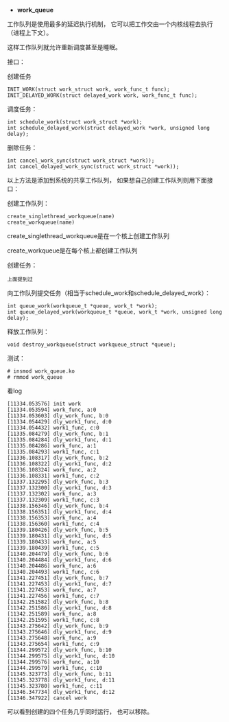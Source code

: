 
- **work_queue**

工作队列是使用最多的延迟执行机制， 它可以把工作交由一个内核线程去执行（进程上下文）。

这样工作队列就允许重新调度甚至是睡眠。

接口：

创建任务
```
INIT_WORK(struct work_struct work, work_func_t func);
INIT_DELAYED_WORK(struct delayed_work work, work_func_t func); 
```
调度任务：

```
int schedule_work(struct work_struct *work); 
int schedule_delayed_work(struct delayed_work *work, unsigned long delay);
```

删除任务：

```
int cancel_work_sync(struct work_struct *work));
int cancel_delayed_work_sync(struct work_struct *work));
```


以上方法是添加到系统的共享工作队列， 如果想自己创建工作队列则用下面接口：

创建工作队列：
```
create_singlethread_workqueue(name) 
create_workqueue(name)
```
create_singlethread_workqueue是在一个核上创建工作队列

create_workqueue是在每个核上都创建工作队列

创建任务：

```
上面提到过
```

向工作队列提交任务（相当于schedule_work和schedule_delayed_work）：

```
int queue_work(workqueue_t *queue, work_t *work); 
int queue_delayed_work(workqueue_t *queue, work_t *work, unsigned long delay);
```
释放工作队列：

```
void destroy_workqueue(struct workqueue_struct *queue);
```



测试：

```
# insmod work_queue.ko 
# rmmod work_queue
```
看log

```
[11334.053576] init work
[11334.053594] work_func, a:0
[11334.053603] dly_work_func, b:0
[11334.054429] dly_work1_func, d:0
[11334.054432] work1_func, c:0
[11335.084279] dly_work_func, b:1
[11335.084284] dly_work1_func, d:1
[11335.084286] work_func, a:1
[11335.084293] work1_func, c:1
[11336.108317] dly_work_func, b:2
[11336.108322] dly_work1_func, d:2
[11336.108324] work_func, a:2
[11336.108331] work1_func, c:2
[11337.132295] dly_work_func, b:3
[11337.132300] dly_work1_func, d:3
[11337.132302] work_func, a:3
[11337.132309] work1_func, c:3
[11338.156346] dly_work_func, b:4
[11338.156351] dly_work1_func, d:4
[11338.156353] work_func, a:4
[11338.156360] work1_func, c:4
[11339.180426] dly_work_func, b:5
[11339.180431] dly_work1_func, d:5
[11339.180433] work_func, a:5
[11339.180439] work1_func, c:5
[11340.204479] dly_work_func, b:6
[11340.204484] dly_work1_func, d:6
[11340.204486] work_func, a:6
[11340.204493] work1_func, c:6
[11341.227451] dly_work_func, b:7
[11341.227453] dly_work1_func, d:7
[11341.227453] work_func, a:7
[11341.227456] work1_func, c:7
[11342.251582] dly_work_func, b:8
[11342.251586] dly_work1_func, d:8
[11342.251589] work_func, a:8
[11342.251595] work1_func, c:8
[11343.275642] dly_work_func, b:9
[11343.275646] dly_work1_func, d:9
[11343.275648] work_func, a:9
[11343.275654] work1_func, c:9
[11344.299572] dly_work_func, b:10
[11344.299575] dly_work1_func, d:10
[11344.299576] work_func, a:10
[11344.299579] work1_func, c:10
[11345.323773] dly_work_func, b:11
[11345.323778] dly_work1_func, d:11
[11345.323780] work1_func, c:11
[11346.347734] dly_work1_func, d:12
[11346.347922] cancel work
```
可以看到创建的四个任务几乎同时运行， 也可以移除。